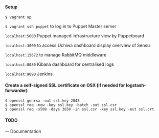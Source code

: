 #### Setup

````
$ vagrant up
````

`$ vagrant ssh puppet` to log in to Puppet Master server

`localhost:5000` Puppet managed infrastructure view by Puppetboard

`localhost:3000` to access Uchiwa dashboard display overview of Sensu

`localhost:15672` to manage RabbitMQ middleware

`localhost:8080` Kibana dashboard for centralised logs

`localhost:9090` Jenkins

#### Create a self-signed SSL certificate on OSX (if needed for logstash-forwarder)

````
$ openssl genrsa -out ssl.key 2048
$ openssl req -new -key ssl.key -batch -out ssl.csr
$ openssl req -x509 -days 3650 -in ssl.csr -key ssl.key -out ssl.crt
````

#### TODO

-- Documentation

